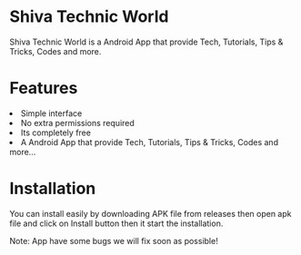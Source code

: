 <h1>Shiva Technic World</h1>
<p>Shiva Technic World is a Android App that provide Tech, Tutorials, Tips & Tricks, Codes and more.</p>
<h1>Features</h1>
<li>Simple interface</li>
<li>No extra permissions required</li>
<li>Its completely free</li>
<li>A Android App that provide Tech, Tutorials, Tips & Tricks, Codes and more...</li>
<h1>Installation</h1>
<p>You can install easily by downloading APK file from releases then open apk file and click on Install button then it start the installation.</p>
<a></a>
<p>Note: App have some bugs we will fix soon as possible!</p>
